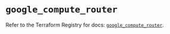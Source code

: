 # `google_compute_router`

Refer to the Terraform Registry for docs: [`google_compute_router`](https://registry.terraform.io/providers/hashicorp/google/6.49.2/docs/resources/compute_router).
